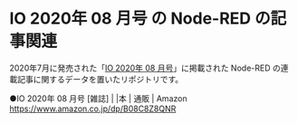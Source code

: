 # IO 2020年 08 月号 の Node-RED の記事関連

2020年7月に発売された「[IO 2020年 08 月号](https://www.amazon.co.jp/dp/B08C8Z8QNR)」に掲載された Node-RED の連載記事に関するデータを置いたリポジトリです。

●IO 2020年 08 月号 [雑誌] | |本 | 通販 | Amazon
　https://www.amazon.co.jp/dp/B08C8Z8QNR
